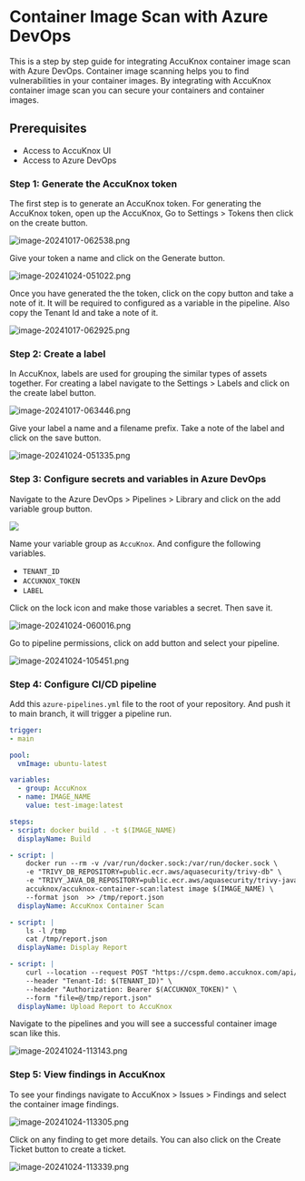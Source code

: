 # Container Image Scan with Azure DevOps

This is a step by step guide for integrating AccuKnox container image scan with Azure DevOps. Container image scanning helps you to find vulnerabilities in your container images. By integrating with AccuKnox container image scan you can secure your containers and container images.

## Prerequisites

- Access to AccuKnox UI
- Access to Azure DevOps

### Step 1: Generate the AccuKnox token

The first step is to generate an AccuKnox token. For generating the AccuKnox token, open up the AccuKnox, Go to Settings > Tokens then click on the create button.

![image-20241017-062538.png](images/azure-container-scan/1.png)

Give your token a name and click on the Generate button.

![image-20241024-051022.png](images/azure-container-scan/2.png)

Once you have generated the the token, click on the copy button and take a note of it. It will be required to configured as a variable in the pipeline. Also copy the Tenant Id and take a note of it.

![image-20241017-062925.png](images/azure-container-scan/3.png)

### Step 2: Create a label

In AccuKnox, labels are used for grouping the similar types of assets together. For creating a label navigate to the Settings > Labels and click on the create label button.

![image-20241017-063446.png](images/azure-container-scan/4.png)

Give your label a name and a filename prefix. Take a note of the label and click on the save button.

![image-20241024-051335.png](images/azure-container-scan/5.png)

### Step 3: Configure secrets and variables in Azure DevOps

Navigate to the Azure DevOps > Pipelines > Library and click on the add variable group button.

![](images/azure-container-scan/6.png)

Name your variable group as `AccuKnox`. And configure the following variables.
- `TENANT_ID`
- `ACCUKNOX_TOKEN`
- `LABEL`

Click on the lock icon and make those variables a secret. Then save it.

![image-20241024-060016.png](images/azure-container-scan/7.png)

Go to pipeline permissions, click on add button and select your pipeline.

![image-20241024-105451.png](images/azure-container-scan/8.png)

### Step 4: Configure CI/CD pipeline

Add this `azure-pipelines.yml` file to the root of your repository. And push it to main branch, it will trigger a pipeline run.

```yaml
trigger:
- main

pool:
  vmImage: ubuntu-latest

variables:
  - group: AccuKnox
  - name: IMAGE_NAME
    value: test-image:latest

steps:
- script: docker build . -t $(IMAGE_NAME)
  displayName: Build

- script: |
    docker run --rm -v /var/run/docker.sock:/var/run/docker.sock \
    -e "TRIVY_DB_REPOSITORY=public.ecr.aws/aquasecurity/trivy-db" \
    -e "TRIVY_JAVA_DB_REPOSITORY=public.ecr.aws/aquasecurity/trivy-java-db" \
    accuknox/accuknox-container-scan:latest image $(IMAGE_NAME) \
    --format json  >> /tmp/report.json
  displayName: AccuKnox Container Scan

- script: |
    ls -l /tmp
    cat /tmp/report.json
  displayName: Display Report

- script: |
    curl --location --request POST "https://cspm.demo.accuknox.com/api/v1/artifact/?tenant_id=$(TENANT_ID)&data_type=TR&save_to_s3=true&label_id=$(LABEL)" \
    --header "Tenant-Id: $(TENANT_ID)" \
    --header "Authorization: Bearer $(ACCUKNOX_TOKEN)" \
    --form "file=@/tmp/report.json"
  displayName: Upload Report to AccuKnox
```

Navigate to the pipelines and you will see a successful container image scan like this.

![image-20241024-113143.png](images/azure-container-scan/9.png)

### Step 5: View findings in AccuKnox

To see your findings navigate to AccuKnox > Issues > Findings and select the container image findings.

![image-20241024-113305.png](images/azure-container-scan/10.png)

Click on any finding to get more details. You can also click on the Create Ticket button to create a ticket.

![image-20241024-113339.png](images/azure-container-scan/11.png)
